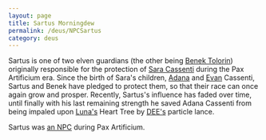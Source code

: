 ```yaml
---
layout: page
title: Sartus Morningdew
permalink: /deus/NPCSartus
category: deus
---
```

Sartus is one of two elven guardians (the other being [Benek Tolorin](NPCBenek)) originally responsible for the protection of [Sara Cassenti](/pax/pcs/sara.html) during the Pax Artificium era. Since the birth of Sara's children, [Adana](NPCAdana) and [Evan](NPCEvan) Cassenti, Sartus and Benek have pledged to protect them, so that their race can once again grow and prosper. Recently, Sartus's influence has faded over time, until finally with his last remaining strength he saved Adana Cassenti from being impaled upon [Luna's](NPCLuna) Heart Tree by [DEE's](CharPublicGriffin) particle lance.

Sartus was [an NPC](http://restlesswarrior.com/pax/npcs/sartus.html) during Pax Artificium.
